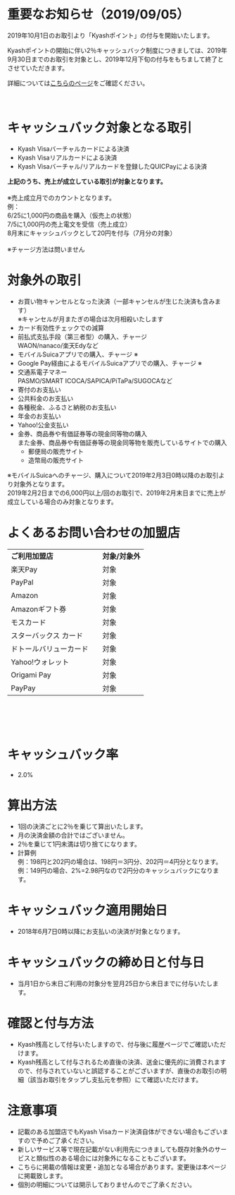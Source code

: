 
<h1>重要なお知らせ（2019/09/05）</h1>
<p><span class="wysiwyg-color-red80">2019年10月1日のお取引より「Kyashポイント」の付与を開始いたします。</span></p>
<p><span class="wysiwyg-color-red80">Kyashポイントの開始に伴い2％キャッシュバック制度につきましては、2019年9月30日までのお取引を対象とし、2019年12月下旬の付与をもちまして終了とさせていただきます。</span></p>
<p>詳細については<a href="https://news.kyash.co/post/187501433099/20190905" target="_self">こちらのページ</a>をご確認ください。</p>
<p> </p>
<h1>キャッシュバック対象となる取引</h1>
<ul>
<li>Kyash Visaバーチャルカードによる決済</li>
<li>Kyash Visaリアルカードによる決済</li>
<li>Kyash Visaバーチャル/リアルカードを登録したQUICPayによる決済</li>
</ul>
<p><strong><span class="wysiwyg-underline">上記のうち、売上が成立している取引が対象となります</span>。<br><br></strong>※売上成立月でのカウントとなります。<br>例：<br>6/25に1,000円の商品を購入（仮売上の状態）<br>7/5に1,000円の売上電文を受信（売上成立）<br>8月末にキャッシュバックとして20円を付与（7月分の対象）<br><br>※チャージ方法は問いません</p>
<h1>対象外の取引</h1>
<ul>
<li>
<span class="wysiwyg-color-black70">お買い物キャンセルとなった決済（一部キャンセルが生じた決済も含みます）</span><br><span class="wysiwyg-color-black70">※キャンセルが月またぎの場合は次月相殺いたします</span>
</li>
<li><span class="wysiwyg-color-black70">カード有効性チェックでの減算</span></li>
<li>
<span class="wysiwyg-color-black70">前払式支払手段（第三者型）の購入、チャージ</span><br><span class="wysiwyg-color-black70">WAON/nanaco/楽天Edyなど</span>
</li>
<li><span class="wysiwyg-color-black70">モバイルSuicaアプリでの購入、チャージ <span class="wysiwyg-color-red">※</span></span></li>
<li><span class="wysiwyg-color-black70">Google Pay経由によるモバイルSuicaアプリでの購入、チャージ <span class="wysiwyg-color-red">※</span></span></li>
<li><span class="wysiwyg-color-black wysiwyg-color-black70">交通系電子マネー<br>PASMO/SMART ICOCA/SAPICA/PiTaPa/SUGOCAなど</span></li>
<li><span class="wysiwyg-color-black70">寄付のお支払い</span></li>
<li><span class="wysiwyg-color-black70">公共料金のお支払い</span></li>
<li><span class="wysiwyg-color-black70">各種税金、ふるさと納税のお支払い</span></li>
<li><span class="wysiwyg-color-black70">年金のお支払い</span></li>
<li><span class="wysiwyg-color-black70">Yahoo!公金支払い</span></li>
<li>
<span class="wysiwyg-color-black70">金券、商品券や有価証券等の現金同等物の購入</span><br><span class="wysiwyg-color-black70">また金券、商品券や有価証券等の現金同等物を販売しているサイトでの購入</span>
<ul>
<li>
<span class="wysiwyg-color-black70">郵便局の販売</span>サイト</li>
<li>造幣局の販売サイト</li>
</ul>
</li>
</ul>
<p><span class="wysiwyg-color-red80">※モバイルSuicaへのチャージ、購入について2019年2月3日0時以降のお取引より対象外となります。</span><br><span class="wysiwyg-color-red80">2019年2月2日までの6,000円以上/回のお取引で、2019年2月末日までに売上が成立している場合のみ対象となります。</span></p>
<h1>よくあるお問い合わせの加盟店</h1>
<table><tbody>
<tr>
<td><strong>ご利用加盟店</strong></td>
<td><strong>対象/対象外</strong></td>
</tr>
<tr>
<td>楽天Pay</td>
<td>対象</td>
</tr>
<tr>
<td>PayPal</td>
<td>対象</td>
</tr>
<tr>
<td>Amazon</td>
<td>対象</td>
</tr>
<tr>
<td>Amazonギフト券</td>
<td>対象</td>
</tr>
<tr>
<td>モスカード</td>
<td>対象</td>
</tr>
<tr>
<td>スターバックス カード　</td>
<td>対象</td>
</tr>
<tr>
<td>ドトールバリューカード　</td>
<td>対象</td>
</tr>
<tr>
<td>Yahoo!ウォレット</td>
<td>対象</td>
</tr>
<tr>
<td>Origami Pay</td>
<td>対象</td>
</tr>
<tr>
<td>PayPay</td>
<td>対象</td>
</tr>
</tbody></table>
<h1> </h1>
<h1 id="id-2018-05-29Cashback仕様fix-キャッシュバック率">キャッシュバック率</h1>
<ul>
<li>2.0%</li>
</ul>
<h1>算出方法 </h1>
<ul>
<li>1回の決済ごとに2％を乗じて算出いたします。</li>
<li>月の決済金額の合計ではございません。</li>
<li>2％を乗じて1円未満は切り捨てになります。</li>
<li>計算例<br>例：198円と202円の場合は、198円＝3円分、202円＝4円分となります。<br>例：149円の場合、2%=2.98円なので2円分のキャッシュバックになります。</li>
</ul>
<h1 id="id-2018-05-29Cashback仕様fix-期間">キャッシュバック適用開始日</h1>
<ul>
<li>2018年6月7日0時以降にお支払いの決済が対象となります。</li>
</ul>
<h1>キャッシュバックの締め日と付与日</h1>
<ul>
<li>当月1日から末日ご利用の対象分を<span class="wysiwyg-color-red80">翌月</span>25日から末日までに付与いたします。</li>
</ul>
<h1>確認と付与方法</h1>
<ul>
<li>Kyash残高として付与いたしますので、付与後に履歴ページでご確認いただけます。</li>
<li>Kyash残高として付与されるため<span class="wysiwyg-color-red80">直後の決済、送金に優先的に消費されます</span>ので、付与されていないと誤認することがございますが、<span class="wysiwyg-underline">直後のお取引の明細（該当お取引をタップし支払元を参照）にて確認いただけます</span>。</li>
</ul>
<h1>注意事項</h1>
<ul>
<li>記載のある加盟店でもKyash Visaカード決済自体ができない場合もございますので予めご了承ください。</li>
<li>新しいサービス等で現在記載がない利用先につきましても既存対象外のサービスと類似性のある場合には対象外になることもございます。</li>
<li>こちらに掲載の情報は変更・追加となる場合があります。変更後は本ページに掲載致します。</li>
<li>個別の明細については開示しておりませんのでご了承ください。</li>
</ul>
